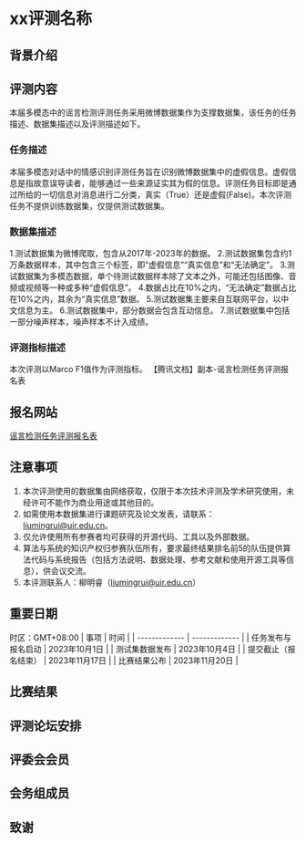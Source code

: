 # xx评测名称
## 背景介绍

## 评测内容
本届多模态中的谣言检测评测任务采用微博数据集作为支撑数据集，该任务的任务描述、数据集描述以及评测描述如下。
### 任务描述
本届多模态对话中的情感识别评测任务旨在识别微博数据集中的虚假信息。虚假信息是指故意误导读者，能够通过一些来源证实其为假的信息。评测任务目标即是通过所给的一切信息对消息进行二分类，真实（True）还是虚假(False)。本次评测任务不提供训练数据集，仅提供测试数据集。

### 数据集描述

1.测试数据集为微博爬取，包含从2017年-2023年的数据。
2.测试数据集包含约1万条数据样本，其中包含三个标签，即“虚假信息”“真实信息”和“无法确定”。
3.测试数据集为多模态数据，单个待测试数据样本除了文本之外，可能还包括图像、音频或视频等一种或多种“虚假信息”。
4.数据占比在10%之内，“无法确定”数据占比在10%之内，其余为“真实信息”数据。
5.测试数据集主要来自互联网平台，以中文信息为主。
6.测试数据集中，部分数据会包含互动信息。
7.测试数据集中包括一部分噪声样本，噪声样本不计入成绩。


### 评测指标描述
本次评测以Marco F1值作为评测指标。
【腾讯文档】副本-谣言检测任务评测报名表

## 报名网站
[谣言检测任务评测报名表](https://docs.qq.com/form/page/DYVBhY09aV3dLakt4)
## 注意事项
1.	本次评测使用的数据集由网络获取，仅限于本次技术评测及学术研究使用，未经许可不能作为商业用途或其他目的。
2.	如需使用本数据集进行课题研究及论文发表，请联系：liumingrui@uir.edu.cn。
3.	仅允许使用所有参赛者均可获得的开源代码、工具以及外部数据。
4.	算法与系统的知识产权归参赛队伍所有，要求最终结果排名前5的队伍提供算法代码与系统报告（包括方法说明、数据处理、参考文献和使用开源工具等信息），供会议交流。
5.	本评测联系人：柳明睿（liumingrui@uir.edu.cn）

## 重要日期
时区：GMT+08:00
| 事项  | 时间 |
| ------------- | ------------- |
| 任务发布与报名启动  | 2023年10月1日  |
| 测试集数据发布  | 2023年10月4日  |
| 提交截止（报名结束）  | 2023年11月17日  |
| 比赛结果公布  | 2023年11月20日  |

## 比赛结果

## 评测论坛安排

## 评委会会员

## 会务组成员

## 致谢
